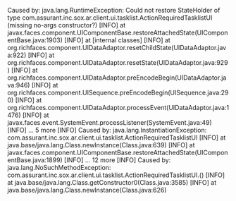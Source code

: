  Caused by: java.lang.RuntimeException: Could not restore StateHolder of type com.assurant.inc.sox.ar.client.ui.tasklist.ActionRequiredTasklistUI (missing no-args constructor?)
[INFO]  at javax.faces.component.UIComponentBase.restoreAttachedState(UIComponentBase.java:1903)
[INFO]  at [internal classes]
[INFO]  at org.richfaces.component.UIDataAdaptor.resetChildState(UIDataAdaptor.java:922)
[INFO]  at org.richfaces.component.UIDataAdaptor.resetState(UIDataAdaptor.java:929)
[INFO]  at org.richfaces.component.UIDataAdaptor.preEncodeBegin(UIDataAdaptor.java:946)
[INFO]  at org.richfaces.component.UISequence.preEncodeBegin(UISequence.java:290)
[INFO]  at org.richfaces.component.UIDataAdaptor.processEvent(UIDataAdaptor.java:1476)
[INFO]  at javax.faces.event.SystemEvent.processListener(SystemEvent.java:49)
[INFO]  ... 5 more
[INFO] Caused by: java.lang.InstantiationException: com.assurant.inc.sox.ar.client.ui.tasklist.ActionRequiredTasklistUI
[INFO]  at java.base/java.lang.Class.newInstance(Class.java:639)
[INFO]  at javax.faces.component.UIComponentBase.restoreAttachedState(UIComponentBase.java:1899)
[INFO]  ... 12 more
[INFO] Caused by: java.lang.NoSuchMethodException: com.assurant.inc.sox.ar.client.ui.tasklist.ActionRequiredTasklistUI.<init>()
[INFO]  at java.base/java.lang.Class.getConstructor0(Class.java:3585)
[INFO]  at java.base/java.lang.Class.newInstance(Class.java:626)
